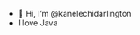 - 👋 Hi, I’m @kanelechidarlington
- I love Java

<!---
kanelechidarlington/kanelechidarlington is a ✨ special ✨ repository because its `README.md` (this file) appears on your GitHub profile.
You can click the Preview link to take a look at your changes.
--->

